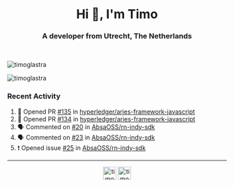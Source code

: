 <h1 align="center">Hi 👋, I'm Timo</h1>
<h3 align="center">A developer from Utrecht, The Netherlands</h3>
<br/>
<!-- https://github.com/rahuldkjain/github-profile-readme-generator --!>

<p align="left"><img src="https://github-readme-stats.vercel.app/api?username=timoglastra&show_icons=true&count_private=true&" alt="timoglastra" /></p>

<!--
Github language stats
<p align="left"><img src="https://github-readme-stats.vercel.app/api/top-langs/?username=timoglastra&layout=compact" alt="timoglastra" /><p>
-->

<!-- Codestats language stats -->
<p align="left"><img src="https://codestats-readme.vercel.app/api/top-langs/?username=timoglastra&layout=compact&language_count=12" alt="timoglastra" /><p>  
  
<h3>Recent Activity</h3>

<!--START_SECTION:activity-->
1. 💪 Opened PR [#135](https://github.com/hyperledger/aries-framework-javascript/pull/135) in [hyperledger/aries-framework-javascript](https://github.com/hyperledger/aries-framework-javascript)
2. 💪 Opened PR [#134](https://github.com/hyperledger/aries-framework-javascript/pull/134) in [hyperledger/aries-framework-javascript](https://github.com/hyperledger/aries-framework-javascript)
3. 🗣 Commented on [#20](https://github.com/AbsaOSS/rn-indy-sdk/issues/20) in [AbsaOSS/rn-indy-sdk](https://github.com/AbsaOSS/rn-indy-sdk)
4. 🗣 Commented on [#23](https://github.com/AbsaOSS/rn-indy-sdk/issues/23) in [AbsaOSS/rn-indy-sdk](https://github.com/AbsaOSS/rn-indy-sdk)
5. ❗️ Opened issue [#25](https://github.com/AbsaOSS/rn-indy-sdk/issues/25) in [AbsaOSS/rn-indy-sdk](https://github.com/AbsaOSS/rn-indy-sdk)
<!--END_SECTION:activity-->

---

<p align="center">
<a href="https://twitter.com/timoglastra" target="blank"><img align="center" src="https://cdn.jsdelivr.net/npm/simple-icons@3.0.1/icons/twitter.svg" alt="timoglastra" height="30" width="30" /></a>
<a href="https://linkedin.com/in/timoglastra" target="blank"><img align="center" src="https://cdn.jsdelivr.net/npm/simple-icons@3.0.1/icons/linkedin.svg" alt="timoglastra" height="30" width="30" /></a>
</p>



